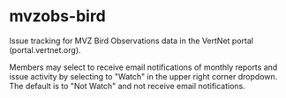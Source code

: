 mvzobs-bird
===========

Issue tracking for MVZ Bird Observations data in the VertNet portal (portal.vertnet.org).

Members may select to receive email notifications of monthly reports and issue activity by selecting to "Watch" in the upper right corner dropdown. The default is to "Not Watch" and not receive email notifications.
